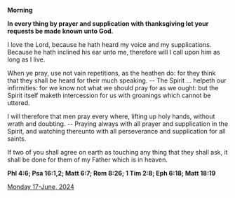 **Morning**

**In every thing by prayer and supplication with thanksgiving let your requests be made known unto God.**
 
I love the Lord, because he hath heard my voice and my supplications. Because he hath inclined his ear unto me, therefore will I call upon him as long as I live.
 
When ye pray, use not vain repetitions, as the heathen do: for they think that they shall be heard for their much speaking. -- The Spirit ... helpeth our infirmities: for we know not what we should pray for as we ought: but the Spirit itself maketh intercession for us with groanings which cannot be uttered.
 
I will therefore that men pray every where, lifting up holy hands, without wrath and doubting. -- Praying always with all prayer and supplication in the Spirit, and watching thereunto with all perseverance and supplication for all saints.
 
If two of you shall agree on earth as touching any thing that they shall ask, it shall be done for them of my Father which is in heaven.  

**Phl 4:6; Psa 16:1,2; Matt 6:7; Rom 8:26; 1 Tim 2:8; Eph 6:18; Matt 18:19**

[Monday 17-June, 2024](https://t.me/daily_light)
